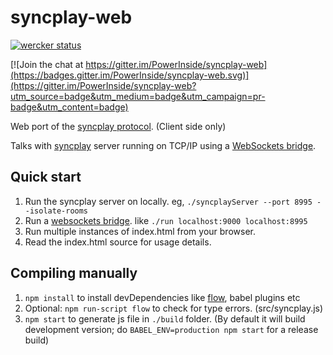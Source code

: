 # syncplay-web 
[![wercker status](https://app.wercker.com/status/28a680866a256df3a4f591ae06f23a4c/m/ "wercker status")](https://app.wercker.com/project/byKey/28a680866a256df3a4f591ae06f23a4c)

[![Join the chat at https://gitter.im/PowerInside/syncplay-web](https://badges.gitter.im/PowerInside/syncplay-web.svg)](https://gitter.im/PowerInside/syncplay-web?utm_source=badge&utm_medium=badge&utm_campaign=pr-badge&utm_content=badge)

Web port of the [syncplay protocol](http://syncplay.pl/about/protocol/). (Client side only)

Talks with [syncplay](http://syncplay.pl) server running on TCP/IP using a [WebSockets bridge](https://github.com/kanaka/websockify).

## Quick start

1. Run the syncplay server on locally. eg, `./syncplayServer --port 8995 --isolate-rooms`
2. Run a [websockets bridge](https://github.com/kanaka/websockify). like `./run localhost:9000 localhost:8995`
3. Run multiple instances of index.html from your browser.
4. Read the index.html source for usage details.

## Compiling manually

1. `npm install` to install devDependencies like [flow](https://flowtype.org/), babel plugins etc
2. Optional: `npm run-script flow` to check for type errors. (src/syncplay.js)
3. `npm start` to generate js file in `./build` folder. (By default it will build development version; do `BABEL_ENV=production npm start` for a release build)
